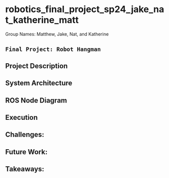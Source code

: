 # robotics_final_project_sp24_jake_nat_katherine_matt

Group Names: Matthew, Jake, Nat, and Katherine

`Final Project: Robot Hangman`
------------------

**Project Description**
------------------------

**System Architecture**
------------------------

**ROS Node Diagram**
------------------

**Execution**
---------------------

Challenges:
--------------------------------

Future Work:
--------------------------------

Takeaways:
--------------------------------
